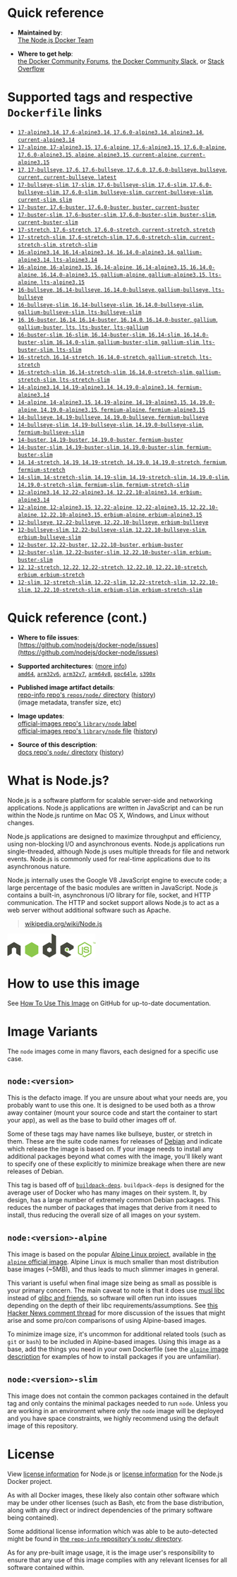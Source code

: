 <!--

********************************************************************************

WARNING:

    DO NOT EDIT "node/README.md"

    IT IS AUTO-GENERATED

    (from the other files in "node/" combined with a set of templates)

********************************************************************************

-->

# Quick reference

-	**Maintained by**:  
	[The Node.js Docker Team](https://github.com/nodejs/docker-node)

-	**Where to get help**:  
	[the Docker Community Forums](https://forums.docker.com/), [the Docker Community Slack](https://dockr.ly/slack), or [Stack Overflow](https://stackoverflow.com/search?tab=newest&q=docker)

# Supported tags and respective `Dockerfile` links

-	[`17-alpine3.14`, `17.6-alpine3.14`, `17.6.0-alpine3.14`, `alpine3.14`, `current-alpine3.14`](https://github.com/nodejs/docker-node/blob/6256caf2c507e7aafdeb8e7f837bab51f46f99e0/17/alpine3.14/Dockerfile)
-	[`17-alpine`, `17-alpine3.15`, `17.6-alpine`, `17.6-alpine3.15`, `17.6.0-alpine`, `17.6.0-alpine3.15`, `alpine`, `alpine3.15`, `current-alpine`, `current-alpine3.15`](https://github.com/nodejs/docker-node/blob/6256caf2c507e7aafdeb8e7f837bab51f46f99e0/17/alpine3.15/Dockerfile)
-	[`17`, `17-bullseye`, `17.6`, `17.6-bullseye`, `17.6.0`, `17.6.0-bullseye`, `bullseye`, `current`, `current-bullseye`, `latest`](https://github.com/nodejs/docker-node/blob/6256caf2c507e7aafdeb8e7f837bab51f46f99e0/17/bullseye/Dockerfile)
-	[`17-bullseye-slim`, `17-slim`, `17.6-bullseye-slim`, `17.6-slim`, `17.6.0-bullseye-slim`, `17.6.0-slim`, `bullseye-slim`, `current-bullseye-slim`, `current-slim`, `slim`](https://github.com/nodejs/docker-node/blob/6256caf2c507e7aafdeb8e7f837bab51f46f99e0/17/bullseye-slim/Dockerfile)
-	[`17-buster`, `17.6-buster`, `17.6.0-buster`, `buster`, `current-buster`](https://github.com/nodejs/docker-node/blob/6256caf2c507e7aafdeb8e7f837bab51f46f99e0/17/buster/Dockerfile)
-	[`17-buster-slim`, `17.6-buster-slim`, `17.6.0-buster-slim`, `buster-slim`, `current-buster-slim`](https://github.com/nodejs/docker-node/blob/6256caf2c507e7aafdeb8e7f837bab51f46f99e0/17/buster-slim/Dockerfile)
-	[`17-stretch`, `17.6-stretch`, `17.6.0-stretch`, `current-stretch`, `stretch`](https://github.com/nodejs/docker-node/blob/6256caf2c507e7aafdeb8e7f837bab51f46f99e0/17/stretch/Dockerfile)
-	[`17-stretch-slim`, `17.6-stretch-slim`, `17.6.0-stretch-slim`, `current-stretch-slim`, `stretch-slim`](https://github.com/nodejs/docker-node/blob/6256caf2c507e7aafdeb8e7f837bab51f46f99e0/17/stretch-slim/Dockerfile)
-	[`16-alpine3.14`, `16.14-alpine3.14`, `16.14.0-alpine3.14`, `gallium-alpine3.14`, `lts-alpine3.14`](https://github.com/nodejs/docker-node/blob/50c2806d4af0b991ed853072741a30e5d0cb777a/16/alpine3.14/Dockerfile)
-	[`16-alpine`, `16-alpine3.15`, `16.14-alpine`, `16.14-alpine3.15`, `16.14.0-alpine`, `16.14.0-alpine3.15`, `gallium-alpine`, `gallium-alpine3.15`, `lts-alpine`, `lts-alpine3.15`](https://github.com/nodejs/docker-node/blob/50c2806d4af0b991ed853072741a30e5d0cb777a/16/alpine3.15/Dockerfile)
-	[`16-bullseye`, `16.14-bullseye`, `16.14.0-bullseye`, `gallium-bullseye`, `lts-bullseye`](https://github.com/nodejs/docker-node/blob/50c2806d4af0b991ed853072741a30e5d0cb777a/16/bullseye/Dockerfile)
-	[`16-bullseye-slim`, `16.14-bullseye-slim`, `16.14.0-bullseye-slim`, `gallium-bullseye-slim`, `lts-bullseye-slim`](https://github.com/nodejs/docker-node/blob/50c2806d4af0b991ed853072741a30e5d0cb777a/16/bullseye-slim/Dockerfile)
-	[`16`, `16-buster`, `16.14`, `16.14-buster`, `16.14.0`, `16.14.0-buster`, `gallium`, `gallium-buster`, `lts`, `lts-buster`, `lts-gallium`](https://github.com/nodejs/docker-node/blob/50c2806d4af0b991ed853072741a30e5d0cb777a/16/buster/Dockerfile)
-	[`16-buster-slim`, `16-slim`, `16.14-buster-slim`, `16.14-slim`, `16.14.0-buster-slim`, `16.14.0-slim`, `gallium-buster-slim`, `gallium-slim`, `lts-buster-slim`, `lts-slim`](https://github.com/nodejs/docker-node/blob/50c2806d4af0b991ed853072741a30e5d0cb777a/16/buster-slim/Dockerfile)
-	[`16-stretch`, `16.14-stretch`, `16.14.0-stretch`, `gallium-stretch`, `lts-stretch`](https://github.com/nodejs/docker-node/blob/50c2806d4af0b991ed853072741a30e5d0cb777a/16/stretch/Dockerfile)
-	[`16-stretch-slim`, `16.14-stretch-slim`, `16.14.0-stretch-slim`, `gallium-stretch-slim`, `lts-stretch-slim`](https://github.com/nodejs/docker-node/blob/50c2806d4af0b991ed853072741a30e5d0cb777a/16/stretch-slim/Dockerfile)
-	[`14-alpine3.14`, `14.19-alpine3.14`, `14.19.0-alpine3.14`, `fermium-alpine3.14`](https://github.com/nodejs/docker-node/blob/b36041b26d8423f1838fb8232411a12f882cbb6a/14/alpine3.14/Dockerfile)
-	[`14-alpine`, `14-alpine3.15`, `14.19-alpine`, `14.19-alpine3.15`, `14.19.0-alpine`, `14.19.0-alpine3.15`, `fermium-alpine`, `fermium-alpine3.15`](https://github.com/nodejs/docker-node/blob/b36041b26d8423f1838fb8232411a12f882cbb6a/14/alpine3.15/Dockerfile)
-	[`14-bullseye`, `14.19-bullseye`, `14.19.0-bullseye`, `fermium-bullseye`](https://github.com/nodejs/docker-node/blob/b36041b26d8423f1838fb8232411a12f882cbb6a/14/bullseye/Dockerfile)
-	[`14-bullseye-slim`, `14.19-bullseye-slim`, `14.19.0-bullseye-slim`, `fermium-bullseye-slim`](https://github.com/nodejs/docker-node/blob/b36041b26d8423f1838fb8232411a12f882cbb6a/14/bullseye-slim/Dockerfile)
-	[`14-buster`, `14.19-buster`, `14.19.0-buster`, `fermium-buster`](https://github.com/nodejs/docker-node/blob/b36041b26d8423f1838fb8232411a12f882cbb6a/14/buster/Dockerfile)
-	[`14-buster-slim`, `14.19-buster-slim`, `14.19.0-buster-slim`, `fermium-buster-slim`](https://github.com/nodejs/docker-node/blob/b36041b26d8423f1838fb8232411a12f882cbb6a/14/buster-slim/Dockerfile)
-	[`14`, `14-stretch`, `14.19`, `14.19-stretch`, `14.19.0`, `14.19.0-stretch`, `fermium`, `fermium-stretch`](https://github.com/nodejs/docker-node/blob/b36041b26d8423f1838fb8232411a12f882cbb6a/14/stretch/Dockerfile)
-	[`14-slim`, `14-stretch-slim`, `14.19-slim`, `14.19-stretch-slim`, `14.19.0-slim`, `14.19.0-stretch-slim`, `fermium-slim`, `fermium-stretch-slim`](https://github.com/nodejs/docker-node/blob/b36041b26d8423f1838fb8232411a12f882cbb6a/14/stretch-slim/Dockerfile)
-	[`12-alpine3.14`, `12.22-alpine3.14`, `12.22.10-alpine3.14`, `erbium-alpine3.14`](https://github.com/nodejs/docker-node/blob/40ac15da3755945e22116d228f1cff8f5048a4ea/12/alpine3.14/Dockerfile)
-	[`12-alpine`, `12-alpine3.15`, `12.22-alpine`, `12.22-alpine3.15`, `12.22.10-alpine`, `12.22.10-alpine3.15`, `erbium-alpine`, `erbium-alpine3.15`](https://github.com/nodejs/docker-node/blob/40ac15da3755945e22116d228f1cff8f5048a4ea/12/alpine3.15/Dockerfile)
-	[`12-bullseye`, `12.22-bullseye`, `12.22.10-bullseye`, `erbium-bullseye`](https://github.com/nodejs/docker-node/blob/40ac15da3755945e22116d228f1cff8f5048a4ea/12/bullseye/Dockerfile)
-	[`12-bullseye-slim`, `12.22-bullseye-slim`, `12.22.10-bullseye-slim`, `erbium-bullseye-slim`](https://github.com/nodejs/docker-node/blob/40ac15da3755945e22116d228f1cff8f5048a4ea/12/bullseye-slim/Dockerfile)
-	[`12-buster`, `12.22-buster`, `12.22.10-buster`, `erbium-buster`](https://github.com/nodejs/docker-node/blob/40ac15da3755945e22116d228f1cff8f5048a4ea/12/buster/Dockerfile)
-	[`12-buster-slim`, `12.22-buster-slim`, `12.22.10-buster-slim`, `erbium-buster-slim`](https://github.com/nodejs/docker-node/blob/40ac15da3755945e22116d228f1cff8f5048a4ea/12/buster-slim/Dockerfile)
-	[`12`, `12-stretch`, `12.22`, `12.22-stretch`, `12.22.10`, `12.22.10-stretch`, `erbium`, `erbium-stretch`](https://github.com/nodejs/docker-node/blob/40ac15da3755945e22116d228f1cff8f5048a4ea/12/stretch/Dockerfile)
-	[`12-slim`, `12-stretch-slim`, `12.22-slim`, `12.22-stretch-slim`, `12.22.10-slim`, `12.22.10-stretch-slim`, `erbium-slim`, `erbium-stretch-slim`](https://github.com/nodejs/docker-node/blob/40ac15da3755945e22116d228f1cff8f5048a4ea/12/stretch-slim/Dockerfile)

# Quick reference (cont.)

-	**Where to file issues**:  
	[https://github.com/nodejs/docker-node/issues](https://github.com/nodejs/docker-node/issues)

-	**Supported architectures**: ([more info](https://github.com/docker-library/official-images#architectures-other-than-amd64))  
	[`amd64`](https://hub.docker.com/r/amd64/node/), [`arm32v6`](https://hub.docker.com/r/arm32v6/node/), [`arm32v7`](https://hub.docker.com/r/arm32v7/node/), [`arm64v8`](https://hub.docker.com/r/arm64v8/node/), [`ppc64le`](https://hub.docker.com/r/ppc64le/node/), [`s390x`](https://hub.docker.com/r/s390x/node/)

-	**Published image artifact details**:  
	[repo-info repo's `repos/node/` directory](https://github.com/docker-library/repo-info/blob/master/repos/node) ([history](https://github.com/docker-library/repo-info/commits/master/repos/node))  
	(image metadata, transfer size, etc)

-	**Image updates**:  
	[official-images repo's `library/node` label](https://github.com/docker-library/official-images/issues?q=label%3Alibrary%2Fnode)  
	[official-images repo's `library/node` file](https://github.com/docker-library/official-images/blob/master/library/node) ([history](https://github.com/docker-library/official-images/commits/master/library/node))

-	**Source of this description**:  
	[docs repo's `node/` directory](https://github.com/docker-library/docs/tree/master/node) ([history](https://github.com/docker-library/docs/commits/master/node))

# What is Node.js?

Node.js is a software platform for scalable server-side and networking applications. Node.js applications are written in JavaScript and can be run within the Node.js runtime on Mac OS X, Windows, and Linux without changes.

Node.js applications are designed to maximize throughput and efficiency, using non-blocking I/O and asynchronous events. Node.js applications run single-threaded, although Node.js uses multiple threads for file and network events. Node.js is commonly used for real-time applications due to its asynchronous nature.

Node.js internally uses the Google V8 JavaScript engine to execute code; a large percentage of the basic modules are written in JavaScript. Node.js contains a built-in, asynchronous I/O library for file, socket, and HTTP communication. The HTTP and socket support allows Node.js to act as a web server without additional software such as Apache.

> [wikipedia.org/wiki/Node.js](https://en.wikipedia.org/wiki/Node.js)

![logo](https://raw.githubusercontent.com/docker-library/docs/01c12653951b2fe592c1f93a13b4e289ada0e3a1/node/logo.png)

# How to use this image

See [How To Use This Image](https://github.com/nodejs/docker-node/blob/master/README.md#how-to-use-this-image) on GitHub for up-to-date documentation.

# Image Variants

The `node` images come in many flavors, each designed for a specific use case.

## `node:<version>`

This is the defacto image. If you are unsure about what your needs are, you probably want to use this one. It is designed to be used both as a throw away container (mount your source code and start the container to start your app), as well as the base to build other images off of.

Some of these tags may have names like bullseye, buster, or stretch in them. These are the suite code names for releases of [Debian](https://wiki.debian.org/DebianReleases) and indicate which release the image is based on. If your image needs to install any additional packages beyond what comes with the image, you'll likely want to specify one of these explicitly to minimize breakage when there are new releases of Debian.

This tag is based off of [`buildpack-deps`](https://hub.docker.com/_/buildpack-deps/). `buildpack-deps` is designed for the average user of Docker who has many images on their system. It, by design, has a large number of extremely common Debian packages. This reduces the number of packages that images that derive from it need to install, thus reducing the overall size of all images on your system.

## `node:<version>-alpine`

This image is based on the popular [Alpine Linux project](https://alpinelinux.org), available in [the `alpine` official image](https://hub.docker.com/_/alpine). Alpine Linux is much smaller than most distribution base images (~5MB), and thus leads to much slimmer images in general.

This variant is useful when final image size being as small as possible is your primary concern. The main caveat to note is that it does use [musl libc](https://musl.libc.org) instead of [glibc and friends](https://www.etalabs.net/compare_libcs.html), so software will often run into issues depending on the depth of their libc requirements/assumptions. See [this Hacker News comment thread](https://news.ycombinator.com/item?id=10782897) for more discussion of the issues that might arise and some pro/con comparisons of using Alpine-based images.

To minimize image size, it's uncommon for additional related tools (such as `git` or `bash`) to be included in Alpine-based images. Using this image as a base, add the things you need in your own Dockerfile (see the [`alpine` image description](https://hub.docker.com/_/alpine/) for examples of how to install packages if you are unfamiliar).

## `node:<version>-slim`

This image does not contain the common packages contained in the default tag and only contains the minimal packages needed to run `node`. Unless you are working in an environment where *only* the `node` image will be deployed and you have space constraints, we highly recommend using the default image of this repository.

# License

View [license information](https://github.com/nodejs/node/blob/master/LICENSE) for Node.js or [license information](https://github.com/nodejs/docker-node/blob/master/LICENSE) for the Node.js Docker project.

As with all Docker images, these likely also contain other software which may be under other licenses (such as Bash, etc from the base distribution, along with any direct or indirect dependencies of the primary software being contained).

Some additional license information which was able to be auto-detected might be found in [the `repo-info` repository's `node/` directory](https://github.com/docker-library/repo-info/tree/master/repos/node).

As for any pre-built image usage, it is the image user's responsibility to ensure that any use of this image complies with any relevant licenses for all software contained within.
